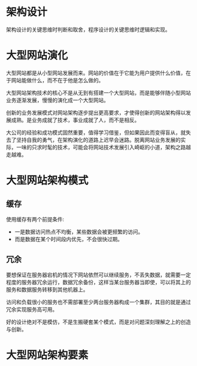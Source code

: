 # 架构设计

架构设计的关键思维时判断和取舍，程序设计的关键思维时逻辑和实现。

# 大型网站演化

大型网站都是从小型网站发展而来。网站的价值在于它能为用户提供什么价值，在于网站能做什么，而不在于他是怎么做的。

大型网站架构技术的核心不是从无到有搭建一个大型网站，而是能够伴随小型网站业务逐渐发展，慢慢的演化成一个大型网站。

创新的业务发展模式对网站架构逐步提出更高要求，才使得创新的网站架构得以发展成熟。是业务成就了技术，事业成就了人，而不是相反。

大公司的经验和成功模式固然重要，值得学习借鉴，但如果因此而变得盲从，就失去了坚持自我的勇气，在架构演化的道路上迟早会迷路。脱离网站业务发展的实际，一味的只求时髦的技术，可能会将网站技术发展引入崎岖的小道，架构之路越走越难。

# 大型网站架构模式

## 缓存

使用缓存有两个前提条件:

- 一是数据访问热点不均衡，某些数据会被更频繁的访问。
- 而是数据在某个时间段内优先，不会很快过期。

## 冗余

要想保证在服务器宕机的情况下网站依然可以继续服务，不丢失数据，就需要一定程度的服务器冗余运行，数据冗余备份，这样当某台服务器当即使，可以将其上的服务和数据服务转移到其他机器上。

访问和负载很小的服务也不需部署至少两台服务器构成一个集群，其目的就是通过冗余实现服务高可用。

好的设计绝对不是模仿，不是生搬硬套某个模式，而是对问题深刻理解之上的创造与创新。

# 大型网站架构要素

